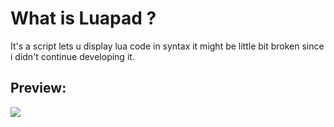 # What is Luapad ?

It's a script lets u display lua code in syntax it might be little bit broken since i didn't continue developing it.
## Preview:
![](https://media.giphy.com/media/3oEhmQ4ZHCBJjYjh96/giphy.gif)